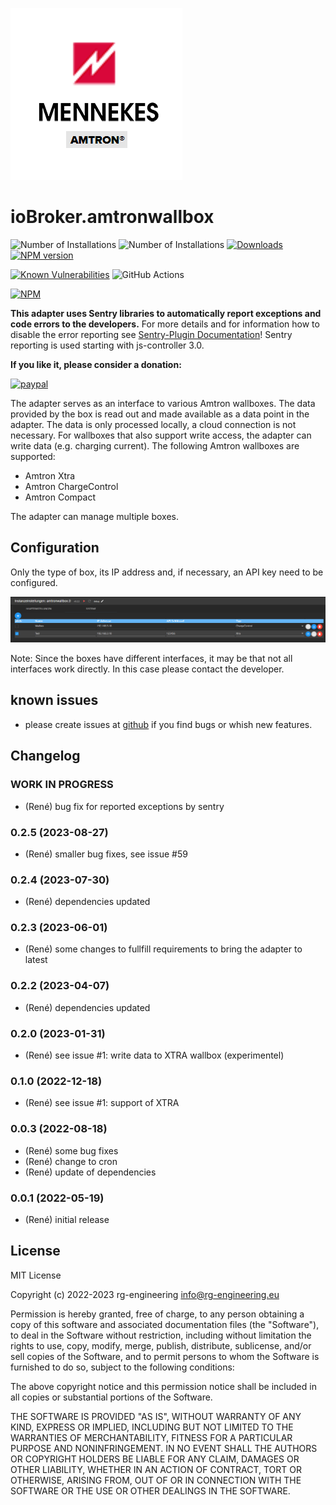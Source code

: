 ﻿![Logo](admin/amtronwallbox.png)
# ioBroker.amtronwallbox

![Number of Installations](http://iobroker.live/badges/amtronwallbox-installed.svg) ![Number of Installations](http://iobroker.live/badges/amtronwallbox-stable.svg)
[![Downloads](https://img.shields.io/npm/dm/iobroker.amtronwallbox.svg)](https://www.npmjs.com/package/iobroker.amtronwallbox)
[![NPM version](http://img.shields.io/npm/v/iobroker.amtronwallbox.svg)](https://www.npmjs.com/package/iobroker.amtronwallbox)

[![Known Vulnerabilities](https://snyk.io/test/github/rg-engineering/ioBroker.amtronwallbox/badge.svg)](https://snyk.io/test/github/rg-engineering/ioBroker.amtronwallbox)
![GitHub Actions](https://github.com/rg-engineering/ioBroker.amtronwallbox/workflows/Test%20and%20Release/badge.svg)

[![NPM](https://nodei.co/npm/iobroker.amtronwallbox.png?downloads=true)](https://nodei.co/npm/iobroker.amtronwallbox/)


**This adapter uses Sentry libraries to automatically report exceptions and code errors to the developers.** 
For more details and for information how to disable the error reporting see [Sentry-Plugin Documentation](https://github.com/ioBroker/plugin-sentry#plugin-sentry)! Sentry reporting is used starting with js-controller 3.0.


**If you like it, please consider a donation:**
                                                                          
[![paypal](https://www.paypalobjects.com/en_US/DK/i/btn/btn_donateCC_LG.gif)](https://www.paypal.com/donate/?hosted_button_id=34ESBMJ932QZC) 

The adapter serves as an interface to various Amtron wallboxes. The data provided by the box is read out and made available as a data point in the adapter. 
The data is only processed locally, a cloud connection is not necessary. For wallboxes that also support write access, the adapter can write data (e.g. charging current).
The following Amtron wallboxes are supported:
* Amtron Xtra
* Amtron ChargeControl
* Amtron Compact

The adapter can manage multiple boxes.

## Configuration
Only the type of box, its IP address and, if necessary, an API key need to be configured.

![Configuration](/admin/docs/Amtron_Config.PNG)


Note: Since the boxes have different interfaces, it may be that not all interfaces work directly. In this case please contact the developer. 

## known issues
* please create issues at [github](https://github.com/rg-engineering/ioBroker.amtronwallbox/issues) if you find bugs or whish new features.
   
## Changelog


### **WORK IN PROGRESS**
* (René) bug fix for reported exceptions by sentry

### 0.2.5 (2023-08-27)
* (René) smaller bug fixes, see issue #59

### 0.2.4 (2023-07-30)
* (René) dependencies updated

### 0.2.3 (2023-06-01)
* (René) some changes to fullfill requirements to bring the adapter to latest

### 0.2.2 (2023-04-07)
* (René) dependencies updated

### 0.2.0 (2023-01-31)
* (René) see issue #1: write data to XTRA wallbox (experimentel)

### 0.1.0 (2022-12-18)
* (René) see issue #1: support of XTRA

### 0.0.3 (2022-08-18)
* (René) some bug fixes
* (René) change to cron
* (René) update of dependencies

### 0.0.1 (2022-05-19)
* (René) initial release

## License
MIT License

Copyright (c) 2022-2023 rg-engineering info@rg-engineering.eu

Permission is hereby granted, free of charge, to any person obtaining a copy
of this software and associated documentation files (the "Software"), to deal
in the Software without restriction, including without limitation the rights
to use, copy, modify, merge, publish, distribute, sublicense, and/or sell
copies of the Software, and to permit persons to whom the Software is
furnished to do so, subject to the following conditions:

The above copyright notice and this permission notice shall be included in all
copies or substantial portions of the Software.

THE SOFTWARE IS PROVIDED "AS IS", WITHOUT WARRANTY OF ANY KIND, EXPRESS OR
IMPLIED, INCLUDING BUT NOT LIMITED TO THE WARRANTIES OF MERCHANTABILITY,
FITNESS FOR A PARTICULAR PURPOSE AND NONINFRINGEMENT. IN NO EVENT SHALL THE
AUTHORS OR COPYRIGHT HOLDERS BE LIABLE FOR ANY CLAIM, DAMAGES OR OTHER
LIABILITY, WHETHER IN AN ACTION OF CONTRACT, TORT OR OTHERWISE, ARISING FROM,
OUT OF OR IN CONNECTION WITH THE SOFTWARE OR THE USE OR OTHER DEALINGS IN THE
SOFTWARE.


